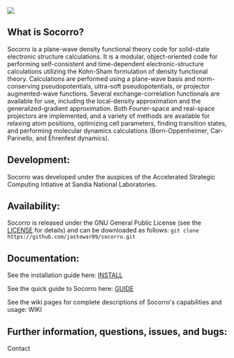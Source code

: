 ![](doc/socorro_logo.png)

## What is Socorro?

Socorro is a plane-wave density functional theory code for solid-state electronic structure calculations. It is a modular, object-oriented code for performing self-consistent and time-dependent electronic-structure calculations utilizing the Kohn-Sham formulation of density functional theory. Calculations are performed using a plane-wave basis and norm-conserving pseudopotentials, ultra-soft pseudopotentials, or projector augmented-wave functions. Several exchange-correlation functionals are available for use, including the local-density approximation and the generalized-gradient approximation. Both Fourier-space and real-space projectors are implemented, and a variety of methods are available for relaxing atom positions, optimizing cell parameters, finding transition states, and performing molecular dynamics calculations (Born-Oppenheimer, Car-Parinello, and Ehrenfest dynamics).

## Development:

Socorro was developed under the auspices of the Accelerated Strategic Computing Intiative at Sandia National Laboratories. 

## Availability:

Socorro is released under the GNU General Public License (see the [LICENSE](LICENSE.md) for details) and can be downloaded as follows: `git clone https://github.com/jastewar09/socorro.git`

## Documentation:

See the installation guide here: [INSTALL](doc/INSTALL.md)

See the quick guide to Socorro here: [GUIDE](doc/GUIDE.md)

See the wiki pages for complete descriptions of Socorro's capabilities and usage: WIKI

## Further information, questions, issues, and bugs:

Contact

